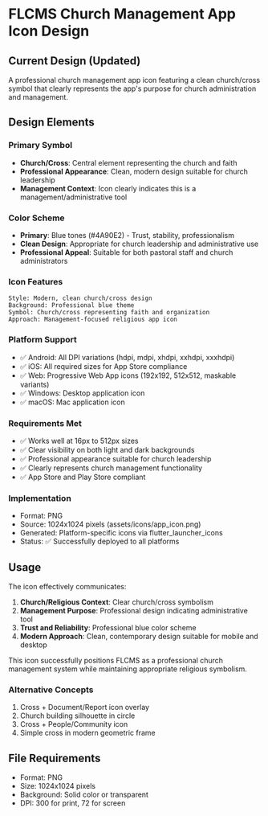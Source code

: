 # FLCMS Church Management App Icon Design

## Current Design (Updated)
A professional church management app icon featuring a clean church/cross symbol that clearly represents the app's purpose for church administration and management.

## Design Elements

### Primary Symbol
- **Church/Cross**: Central element representing the church and faith
- **Professional Appearance**: Clean, modern design suitable for church leadership
- **Management Context**: Icon clearly indicates this is a management/administrative tool

### Color Scheme
- **Primary**: Blue tones (#4A90E2) - Trust, stability, professionalism
- **Clean Design**: Appropriate for church leadership and administrative use
- **Professional Appeal**: Suitable for both pastoral staff and church administrators

### Icon Features
```
Style: Modern, clean church/cross design
Background: Professional blue theme
Symbol: Church/cross representing faith and organization
Approach: Management-focused religious app icon
```

### Platform Support
- ✅ Android: All DPI variations (hdpi, mdpi, xhdpi, xxhdpi, xxxhdpi)
- ✅ iOS: All required sizes for App Store compliance
- ✅ Web: Progressive Web App icons (192x192, 512x512, maskable variants)
- ✅ Windows: Desktop application icon
- ✅ macOS: Mac application icon

### Requirements Met
- ✅ Works well at 16px to 512px sizes
- ✅ Clear visibility on both light and dark backgrounds
- ✅ Professional appearance suitable for church leadership
- ✅ Clearly represents church management functionality
- ✅ App Store and Play Store compliant

### Implementation
- Format: PNG
- Source: 1024x1024 pixels (assets/icons/app_icon.png)
- Generated: Platform-specific icons via flutter_launcher_icons
- Status: ✅ Successfully deployed to all platforms

## Usage
The icon effectively communicates:
1. **Church/Religious Context**: Clear church/cross symbolism
2. **Management Purpose**: Professional design indicating administrative tool
3. **Trust and Reliability**: Professional blue color scheme
4. **Modern Approach**: Clean, contemporary design suitable for mobile and desktop

This icon successfully positions FLCMS as a professional church management system while maintaining appropriate religious symbolism.

### Alternative Concepts
1. Cross + Document/Report icon overlay
2. Church building silhouette in circle
3. Cross + People/Community icon
4. Simple cross in modern geometric frame

## File Requirements
- Format: PNG
- Size: 1024x1024 pixels
- Background: Solid color or transparent
- DPI: 300 for print, 72 for screen 
